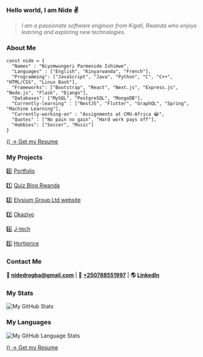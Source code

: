 ### Hello world, I am Nide ✌

> *I am a passionate software engineer from Kigali, Rwanda who enjoys learning and exploring new technologies.*

### About Me

```
const nide = {
  "Names" : "Niyomwungeri Parmenide Ishimwe",
  "Languages" : ["English", "Kinyarwanda", "French"],
  "Programming": ["JavaScript", "Java", "Python", "C", "C++", "HTML/CSS", "Linux Bash"],
  "Frameworks": ["Bootstrap", "React", "Next.js", "Express.js", "Node.js", "Flask", "Django"],
  "Databases": ["MySQL", "PostgreSQL", "MongoDB"],
  "Currently-learning" : ["NestJS", "Flutter", "GraphQL", "Spring", "Machine Learning"],
  "Currently-working-on" : "Assignments at CMU-Africa 😂",
  "Quotes" : ["No pain no gain", "Hard work pays off"],
  "Hobbies": ["Soccer", "Music"]
}
``` 

[() -> Get my Resume](https://drive.google.com/file/d/1QHX0Z8u_jNafOdDR2OiXHDiIweSRVo-T/view?usp=sharing)

### My Projects

0️⃣ [Portfolio](https://www.parmenide.me/)

1️⃣ [Quiz Blog Rwanda](https://www.quizblog.rw/)

2️⃣ [Elysium Group Ltd website](https://www.elysiumgroup.org) 

3️⃣ [Okaziyo](https://www.okaziyo.com)

4️⃣ [J-tech](https://j-tech.vercel.app)

5️⃣ [Hortiprice](https://github.com/Nide17/hortiprice) 

### Contact Me

**💌 [nidedrogba@gmail.com](nidedrogba@gmail.com)** | 
**📱 [+250788551997](+250788551997)** | 
**🌎 [LinkedIn](https://www.linkedin.com/in/niyomwungeri-parmenide-ishimwe-1a5394123/)**

### My Stats

![My GitHub Stats](https://github-readme-stats.vercel.app/api?username=nide17&theme=dark&show_icons=true)

### My Languages

![My GitHub Language Stats](https://github-readme-stats.vercel.app/api/top-langs/?username=nide17&theme=tokyonight)

[() -> Get my Resume](https://drive.google.com/file/d/1QHX0Z8u_jNafOdDR2OiXHDiIweSRVo-T/view?usp=sharing)
